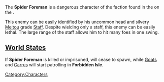 The **Spider Foreman** is a dangerous character of the [](Old_Machines.md) faction found in the [](Spider_Factory.md) on the [](Forbidden_Isle.md).

This enemy can be easily identified by his uncommon head and silvery
[Meitou](Meitou.md "wikilink") grade [Staff](Staff.md "wikilink"). Despite
wielding only a staff, this enemy can be easily lethal. The large range
of the staff allows him to hit many foes in one swing.

## [World States](World_States.md "wikilink")

If **Spider Foreman** is killed or imprisoned, [](Iron_Spider.md) will cease to spawn, while
[Goats](Goat.md "wikilink") and [Garrus](Garru.md "wikilink") will start
patrolling in **Forbidden Isle**.

[Category:Characters](Category:Characters "wikilink")